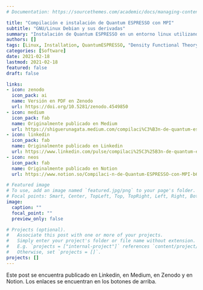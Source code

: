```yaml
---
# Documentation: https://sourcethemes.com/academic/docs/managing-content/

title: "Compilación e instalación de Quantum ESPRESSO con MPI"
subtitle: "GNU/Linux Debian y sus derivadas"
summary: "Instalación de Quantum ESPRESSO en un entorno linux utilizando OpenMPI y Gfortran"
authors: []
tags: [Linux, Installation, QuantumESPRESSO, "Density Functional Theory"]
categories: [Software]
date: 2021-02-18
lastmod: 2021-02-18
featured: false
draft: false

links:
- icon: zenodo
  icon_pack: ai
  name: Versión en PDF en Zenodo
  url: https://doi.org/10.5281/zenodo.4549850
- icon: medium
  icon_pack: fab
  name: Originalmente publicado en Medium
  url: https://shiguerunagata.medium.com/compilaci%C3%B3n-de-quantum-espresso-con-mpi-61f118bfca12
- icon: linkedin
  icon_pack: fab
  name: Originalmente publicado en Linkedin
  url: https://www.linkedin.com/pulse/compilaci%25C3%25B3n-de-quantum-espresso-con-mpi-shigueru-emilio-nagata-tejada
- icon: neos
  icon_pack: fab
  name: Originalmente publicado en Notion
  url: https://www.notion.so/Compilaci-n-de-Quantum-ESPRESSO-con-MPI-b690156a025a47848a05f381b72422d4

# Featured image
# To use, add an image named `featured.jpg/png` to your page's folder.
# Focal points: Smart, Center, TopLeft, Top, TopRight, Left, Right, BottomLeft, Bottom, BottomRight.
image:
  caption: ""
  focal_point: ""
  preview_only: false

# Projects (optional).
#   Associate this post with one or more of your projects.
#   Simply enter your project's folder or file name without extension.
#   E.g. `projects = ["internal-project"]` references `content/project/deep-learning/index.md`.
#   Otherwise, set `projects = []`.
projects: []
---
```


Este post se encuentra publicado en Linkedin, en Medium, en Zenodo y en Notion. Los enlaces se encuentran en los botones de arriba.
